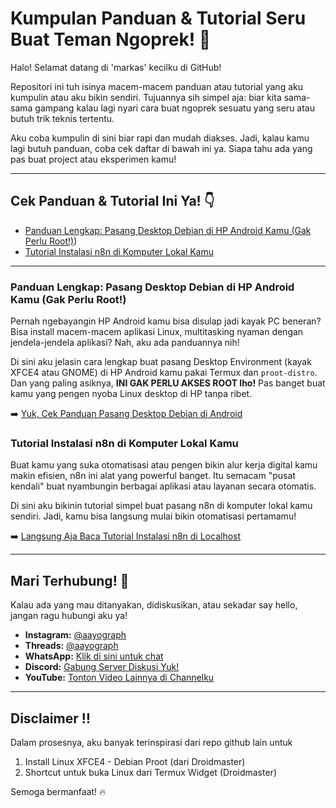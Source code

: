 # Kumpulan Panduan & Tutorial Seru Buat Teman Ngoprek! 👋

Halo! Selamat datang di 'markas' kecilku di GitHub!

Repositori ini tuh isinya macem-macem panduan atau tutorial yang aku kumpulin atau aku bikin sendiri. Tujuannya sih simpel aja: biar kita sama-sama gampang kalau lagi nyari cara buat ngoprek sesuatu yang seru atau butuh trik teknis tertentu.

Aku coba kumpulin di sini biar rapi dan mudah diakses. Jadi, kalau kamu lagi butuh panduan, coba cek daftar di bawah ini ya. Siapa tahu ada yang pas buat project atau eksperimen kamu!

---

## Cek Panduan & Tutorial Ini Ya! 👇

* [Panduan Lengkap: Pasang Desktop Debian di HP Android Kamu (Gak Perlu Root!)](https://github.com/sheetizen/Termux-Desktop/blob/main/InstallDebian.md))
* [Tutorial Instalasi n8n di Komputer Lokal Kamu](#tutorial-instalasir-n8n-di-komputer-lokal-kamu)

---

### Panduan Lengkap: Pasang Desktop Debian di HP Android Kamu (Gak Perlu Root!) <a name="panduan-lengkap-pasang-desktop-debian-di-hp-android-kamu-gak-perlu-root"></a>

Pernah ngebayangin HP Android kamu bisa disulap jadi kayak PC beneran? Bisa install macem-macem aplikasi Linux, multitasking nyaman dengan jendela-jendela aplikasi? Nah, aku ada panduannya nih!

Di sini aku jelasin cara lengkap buat pasang Desktop Environment (kayak XFCE4 atau GNOME) di HP Android kamu pakai Termux dan `proot-distro`. Dan yang paling asiknya, **INI GAK PERLU AKSES ROOT lho!** Pas banget buat kamu yang pengen nyoba Linux desktop di HP tanpa ribet.

➡️ [Yuk, Cek Panduan Pasang Desktop Debian di Android](tutorial_debian_desktop.md)

### Tutorial Instalasi n8n di Komputer Lokal Kamu <a name="tutorial-instalasir-n8n-di-komputer-lokal-kamu"></a>

Buat kamu yang suka otomatisasi atau pengen bikin alur kerja digital kamu makin efisien, n8n ini alat yang powerful banget. Itu semacam "pusat kendali" buat nyambungin berbagai aplikasi atau layanan secara otomatis.

Di sini aku bikinin tutorial simpel buat pasang n8n di komputer lokal kamu sendiri. Jadi, kamu bisa langsung mulai bikin otomatisasi pertamamu!

➡️ [Langsung Aja Baca Tutorial Instalasi n8n di Localhost](tutorial_n8n_localhost.md)

---

## Mari Terhubung! 👋

Kalau ada yang mau ditanyakan, didiskusikan, atau sekadar say hello, jangan ragu hubungi aku ya!

* **Instagram:** [@aayograph](https://www.instagram.com/aayograph)
* **Threads:** [@aayograph](https://www.threads.net/@aayograph)
* **WhatsApp:** [Klik di sini untuk chat](https://wa.me/628998138103)
* **Discord:** [Gabung Server Diskusi Yuk!](https://discord.gg/NVcWmz274D)
* **YouTube:** [Tonton Video Lainnya di Channelku](https://youtube.com/@sinausedotid?si=uIJwiV6zaxaolXxB)

---

## Disclaimer ‼️

Dalam prosesnya, aku banyak terinspirasi dari repo github lain untuk
1. Install Linux XFCE4 - Debian Proot (dari Droidmaster)
2. Shortcut untuk buka Linux dari Termux Widget (Droidmaster)

Semoga bermanfaat! 🔥
